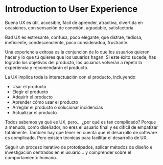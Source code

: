 # Introduction to User Experience

Buena UX es útil, accesible, fácil de aprender, atractiva, divertida en ocasiones, con sensación de conexión, agradable, satisfactoria.

Bad UX es estresante, confusa, poco elegante, que distrae, tediosa, ineficiente, condescendiente, poco consideradoa, frustrante.

Una experiencia exitosa es la conjunción de lo que los usuarios quieren hacer y lo que tú quieres que los usuarios hagan. Si este éxito sucede, has logrado los objetivos del producto, los usuarios volverán a repetir la experiencia y recomendarán el producto.

La UX implica toda la interactuación con el producto, incluyendo:

* Usar el producto
* Elegir el producto
* Adquirir el producto
* Aprender cómo usar el producto
* Arreglar el producto o solucionar incidencias
* Actualizar el producto

Todos sabemos ya qué es UX, pero... ¿por qué es tan complicado? Porque a menudo, como diseñador, no eres el usuario final y es difícil de empatizar totalmente. También hay que tener en cuenta que el desarrollo de software es complicado. Pero existen técnicas para facilitar el desarrollo de UX.

Seguir un proceso iterativo de prototipados, aplicar métodos de diseño e investigación centrados en el usuario... y comprender sobre el comportamiento humano.
